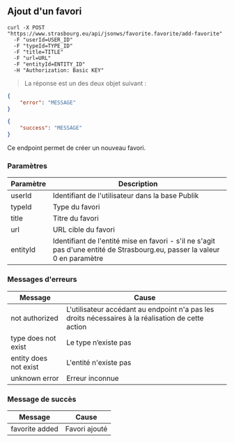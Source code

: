 ## Ajout d'un favori

```shell
curl -X POST "https://www.strasbourg.eu/api/jsonws/favorite.favorite/add-favorite"
  -F "userId=USER_ID"
  -F "typeId=TYPE_ID"
  -F "title=TITLE"
  -F "url=URL"
  -F "entityId=ENTITY_ID"
  -H "Authorization: Basic KEY"
```

> La réponse est un des deux objet suivant :

```json
{
    "error": "MESSAGE"
}
```

```json
{
    "success": "MESSAGE"
}
```

Ce endpoint permet de créer un nouveau favori.

### Paramètres

Paramètre | Description
--------- | -----------
userId | Identifiant de l'utilisateur dans la base Publik
typeId | Type du favori
title | Titre du favori
url | URL cible du favori
entityId | Identifiant de l'entité mise en favori - s'il ne s'agit pas d'une entité de Strasbourg.eu, passer la valeur 0 en paramètre

### Messages d'erreurs

Message | Cause
--------|--------
not authorized | L'utilisateur accédant au endpoint n'a pas les droits nécessaires à la réalisation de cette action
type does not exist | Le type n’existe pas
entity does not exist | L'entité n'existe pas
unknown error | Erreur inconnue

### Message de succès

Message | Cause
--------|--------
favorite added | Favori ajouté
